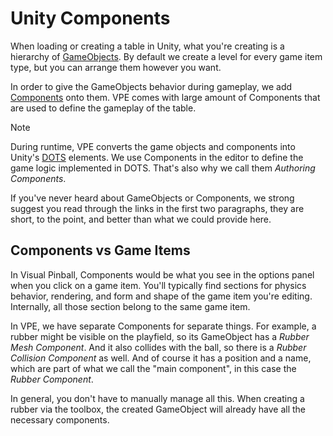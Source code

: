 # Unity Components

When loading or creating a table in Unity, what you're creating is a hierarchy of [GameObjects](https://docs.unity3d.com/Manual/GameObjects.html). By default we create a level for every game item type, but you can arrange them however you want.

In order to give the GameObjects behavior during gameplay, we add [Components](https://docs.unity3d.com/Manual/Components.html) onto them. VPE comes with large amount of Components that are used to define the gameplay of the table.

> [!note]
> During runtime, VPE converts the game objects and components into Unity's [DOTS](https://unity.com/dots) elements. We use Components in the editor to define the game logic implemented in DOTS. That's also why we call them *Authoring Components*.

If you've never heard about GameObjects or Components, we strong suggest you read through the links in the first two paragraphs, they are short, to the point, and better than what we could provide here.

## Components vs Game Items

In Visual Pinball, Components would be what you see in the options panel when you click on a game item. You'll typically find sections for physics behavior, rendering, and form and shape of the game item you're editing. Internally, all those section belong to the same game item.

In VPE, we have separate Components for separate things. For example, a rubber might be visible on the playfield, so its GameObject has a *Rubber Mesh Component*. And it also collides with the ball, so there is a *Rubber Collision Component* as well. And of course it has a position and a name, which are part of what we call the "main component", in this case the *Rubber Component*.

In general, you don't have to manually manage all this. When creating a rubber via the toolbox, the created GameObject will already have all the necessary components.

